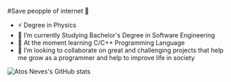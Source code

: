 #Save peopple of internet 👋

<!--
**AtosNeves/AtosNeves** is a ✨ _special_ ✨ repository because its `README.md` (this file) appears on your GitHub profile.

Here are some ideas to get you started:
-->
-  ⚡ Degree in Physics 
- 🔭 I’m currently Studying Bachelor's Degree in Software Engineering
- 🌱 At the moment learning C/C++ Programming Language
- 👯 I’m looking to collaborate on great and challenging projects that help me grow as a programmer 
and help to improve life in society
<!--
- 🤔 I’m looking for help with ...
- 💬 Ask me about ...
- 📫 How to reach me: ...
- 😄 Pronouns: ...
- ⚡ Fun fact: ...
-->
![Atos Neves's GitHub stats](https://github-readme-stats.vercel.app/api?username=atosneves&show_icons=true&theme=radical)

